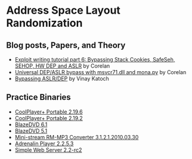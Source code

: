 # Address Space Layout Randomization

## Blog posts, Papers, and Theory

- [Exploit writing tutorial part 6: Bypassing Stack Cookies, SafeSeh, SEHOP, HW DEP and ASLR](https://www.corelan.be/index.php/2009/09/21/exploit-writing-tutorial-part-6-bypassing-stack-cookies-safeseh-hw-dep-and-aslr/) by Corelan
- [Universal DEP/ASLR bypass with msvcr71.dll and mona.py](https://www.corelan.be/index.php/2011/07/03/universal-depaslr-bypass-with-msvcr71-dll-and-mona-py/) by Corelan
- [Bypassing ASLR/DEP](https://www.exploit-db.com/docs/english/17914-bypassing-aslrdep.pdf) by Vinay Katoch


## Practice Binaries

- [CoolPlayer+ Portable 2.19.6](https://www.exploit-db.com/apps/e9d68d1ad9873339d6ef0fd5a2e1f0bd-CoolPlayerPlusPortable_2.19.6.paf.exe)
- [CoolPlayer+ Portable 2.19.2](https://www.exploit-db.com/apps/f23274df165e69006a1fca2e06aeae29-CoolPlayerPlusPortable_2.19.2.paf.exe)
- [BlazeDVD 6.1](https://www.exploit-db.com/apps/1c3c56049cc1d722825c5d7635b51029-BlazeDVD_50_Professional_TRIAL.exe)
- [BlazeDVD 5.1](https://www.exploit-db.com/apps/1c3c56049cc1d722825c5d7635b51029-BlazeDVD_50_Professional_TRIAL.exe)
- [Mini-stream RM-MP3 Converter 3.1.2.1.2010.03.30](https://www.exploit-db.com/apps/1bbf03ec57b1ad30970362518e073215-Mini-streamRM-MP3Converter.exe)
- [Adrenalin Player 2.2.5.3](https://www.exploit-db.com/apps/917453c45d9172b17dec1adc3be6d293-adrenalin2.2.5.3.exe)
- [Simple Web Server 2.2-rc2](https://www.exploit-db.com/apps/142ba80cfca8f99ac36c92535728844c-sws-2.2-rc2-i686.exe)
